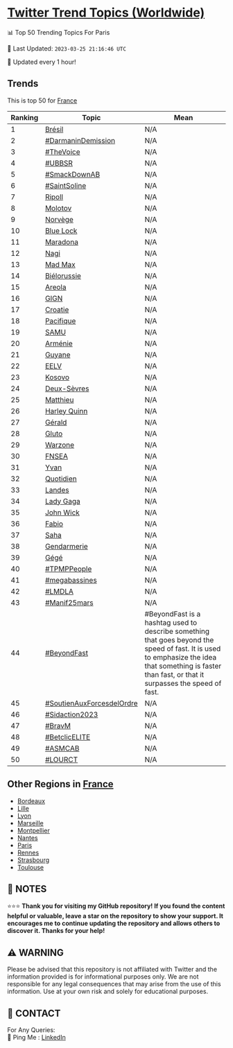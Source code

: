 [Twitter Trend Topics (Worldwide)](https://github.com/ErcinDedeoglu/Twitter-Trend-Topics)
==========


📊 Top 50 Trending Topics For Paris

📆 Last Updated: `2023-03-25 21:16:46 UTC`

🔧 Updated every 1 hour!


## Trends

This is top 50 for [France](</France>)

| Ranking | Topic | Mean |
| ------- | ------------ | ------------ |
| 1 | [Brésil](http://twitter.com/search?q=Br%c3%a9sil) | N/A |
| 2 | [#DarmaninDemission](http://twitter.com/search?q=%23DarmaninDemission) | N/A |
| 3 | [#TheVoice](http://twitter.com/search?q=%23TheVoice) | N/A |
| 4 | [#UBBSR](http://twitter.com/search?q=%23UBBSR) | N/A |
| 5 | [#SmackDownAB](http://twitter.com/search?q=%23SmackDownAB) | N/A |
| 6 | [#SaintSoline](http://twitter.com/search?q=%23SaintSoline) | N/A |
| 7 | [Ripoll](http://twitter.com/search?q=Ripoll) | N/A |
| 8 | [Molotov](http://twitter.com/search?q=Molotov) | N/A |
| 9 | [Norvège](http://twitter.com/search?q=Norv%c3%a8ge) | N/A |
| 10 | [Blue Lock](http://twitter.com/search?q=Blue+Lock) | N/A |
| 11 | [Maradona](http://twitter.com/search?q=Maradona) | N/A |
| 12 | [Nagi](http://twitter.com/search?q=Nagi) | N/A |
| 13 | [Mad Max](http://twitter.com/search?q=Mad+Max) | N/A |
| 14 | [Biélorussie](http://twitter.com/search?q=Bi%c3%a9lorussie) | N/A |
| 15 | [Areola](http://twitter.com/search?q=Areola) | N/A |
| 16 | [GIGN](http://twitter.com/search?q=GIGN) | N/A |
| 17 | [Croatie](http://twitter.com/search?q=Croatie) | N/A |
| 18 | [Pacifique](http://twitter.com/search?q=Pacifique) | N/A |
| 19 | [SAMU](http://twitter.com/search?q=SAMU) | N/A |
| 20 | [Arménie](http://twitter.com/search?q=Arm%c3%a9nie) | N/A |
| 21 | [Guyane](http://twitter.com/search?q=Guyane) | N/A |
| 22 | [EELV](http://twitter.com/search?q=EELV) | N/A |
| 23 | [Kosovo](http://twitter.com/search?q=Kosovo) | N/A |
| 24 | [Deux-Sèvres](http://twitter.com/search?q=Deux-S%c3%a8vres) | N/A |
| 25 | [Matthieu](http://twitter.com/search?q=Matthieu) | N/A |
| 26 | [Harley Quinn](http://twitter.com/search?q=Harley+Quinn) | N/A |
| 27 | [Gérald](http://twitter.com/search?q=G%c3%a9rald) | N/A |
| 28 | [Gluto](http://twitter.com/search?q=Gluto) | N/A |
| 29 | [Warzone](http://twitter.com/search?q=Warzone) | N/A |
| 30 | [FNSEA](http://twitter.com/search?q=FNSEA) | N/A |
| 31 | [Yvan](http://twitter.com/search?q=Yvan) | N/A |
| 32 | [Quotidien](http://twitter.com/search?q=Quotidien) | N/A |
| 33 | [Landes](http://twitter.com/search?q=Landes) | N/A |
| 34 | [Lady Gaga](http://twitter.com/search?q=Lady+Gaga) | N/A |
| 35 | [John Wick](http://twitter.com/search?q=John+Wick) | N/A |
| 36 | [Fabio](http://twitter.com/search?q=Fabio) | N/A |
| 37 | [Saha](http://twitter.com/search?q=Saha) | N/A |
| 38 | [Gendarmerie](http://twitter.com/search?q=Gendarmerie) | N/A |
| 39 | [Gégé](http://twitter.com/search?q=G%c3%a9g%c3%a9) | N/A |
| 40 | [#TPMPPeople](http://twitter.com/search?q=%23TPMPPeople) | N/A |
| 41 | [#megabassines](http://twitter.com/search?q=%23megabassines) | N/A |
| 42 | [#LMDLA](http://twitter.com/search?q=%23LMDLA) | N/A |
| 43 | [#Manif25mars](http://twitter.com/search?q=%23Manif25mars) | N/A |
| 44 | [#BeyondFast](http://twitter.com/search?q=%23BeyondFast) | #BeyondFast is a hashtag used to describe something that goes beyond the speed of fast. It is used to emphasize the idea that something is faster than fast, or that it surpasses the speed of fast. |
| 45 | [#SoutienAuxForcesdelOrdre](http://twitter.com/search?q=%23SoutienAuxForcesdelOrdre) | N/A |
| 46 | [#Sidaction2023](http://twitter.com/search?q=%23Sidaction2023) | N/A |
| 47 | [#BravM](http://twitter.com/search?q=%23BravM) | N/A |
| 48 | [#BetclicELITE](http://twitter.com/search?q=%23BetclicELITE) | N/A |
| 49 | [#ASMCAB](http://twitter.com/search?q=%23ASMCAB) | N/A |
| 50 | [#LOURCT](http://twitter.com/search?q=%23LOURCT) | N/A |



## Other Regions in [France](</France>)

* [Bordeaux](</France/Bordeaux.md>)
* [Lille](</France/Lille.md>)
* [Lyon](</France/Lyon.md>)
* [Marseille](</France/Marseille.md>)
* [Montpellier](</France/Montpellier.md>)
* [Nantes](</France/Nantes.md>)
* [Paris](</France/Paris.md>)
* [Rennes](</France/Rennes.md>)
* [Strasbourg](</France/Strasbourg.md>)
* [Toulouse](</France/Toulouse.md>)



## 📝 NOTES

⭐⭐⭐ **Thank you for visiting my GitHub repository! If you found the content helpful or valuable, leave a star on the repository to show your support. It encourages me to continue updating the repository and allows others to discover it. Thanks for your help!**


## ⚠️ WARNING

Please be advised that this repository is not affiliated with Twitter and the information provided is for informational purposes only. We are not responsible for any legal consequences that may arise from the use of this information. Use at your own risk and solely for educational purposes.


## 📨 CONTACT

 For Any Queries:  
            🏓 Ping Me : [LinkedIn](https://www.linkedin.com/in/ercindedeoglu/)
